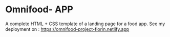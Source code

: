 # Omnifood- APP
A complete HTML + CSS template of a landing page for a food app.
See my deployment on : https://omnifood-project-florin.netlify.app

